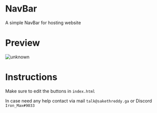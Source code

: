 # NavBar
A simple NavBar for hosting website
# Preview 
![unknown](https://cdn.discordapp.com/attachments/1039420297612369920/1044611237981454376/Preview_1.png)

# Instructions 
Make sure to edit the buttons in `index.html`

In case need any help contact via mail `talk@sakethreddy.ga` or Discord `Iron_Max#9033`

